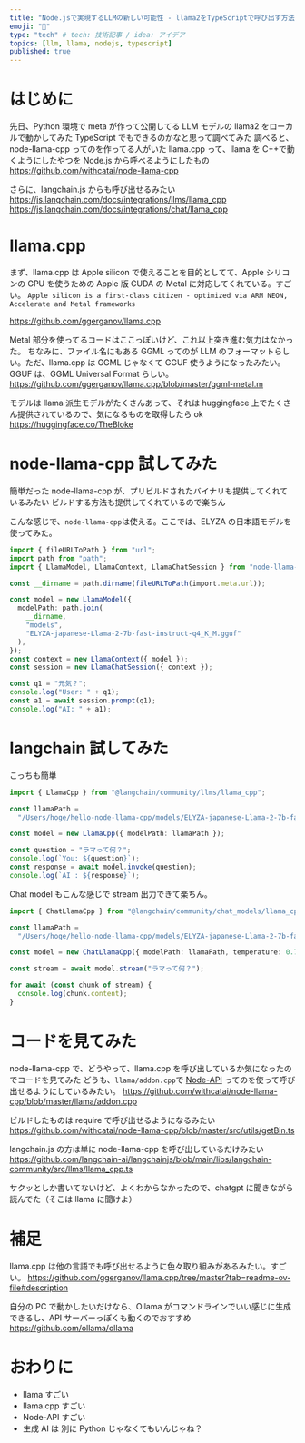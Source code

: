 ```yaml
---
title: "Node.jsで実現するLLMの新しい可能性 - llama2をTypeScriptで呼び出す方法 - "
emoji: "🦙"
type: "tech" # tech: 技術記事 / idea: アイデア
topics: [llm, llama, nodejs, typescript]
published: true
---
```


# はじめに

先日、Python 環境で meta が作って公開してる LLM モデルの llama2 をローカルで動かしてみた
TypeScript でもできるのかなと思って調べてみた
調べると、node-llama-cpp ってのを作ってる人がいた
llama.cpp って、llama を C++で動くようにしたやつを Node.js から呼べるようにしたもの
https://github.com/withcatai/node-llama-cpp

さらに、langchain.js からも呼び出せるみたい
https://js.langchain.com/docs/integrations/llms/llama_cpp
https://js.langchain.com/docs/integrations/chat/llama_cpp

# llama.cpp

まず、llama.cpp は Apple silicon で使えることを目的としてて、Apple シリコンの GPU を使うための Apple 版 CUDA の Metal に対応してくれている。すごい。
`Apple silicon is a first-class citizen - optimized via ARM NEON, Accelerate and Metal frameworks`

https://github.com/ggerganov/llama.cpp

Metal 部分を使ってるコードはここっぽいけど、これ以上突き進む気力はなかった。
ちなみに、ファイル名にもある GGML ってのが LLM のフォーマットらしい。ただ、llama.cpp は GGML じゃなくて GGUF 使うようになったみたい。
GGUF は、GGML Universal Format らしい。
https://github.com/ggerganov/llama.cpp/blob/master/ggml-metal.m

モデルは llama 派生モデルがたくさんあって、それは huggingface 上でたくさん提供されているので、気になるものを取得したら ok
https://huggingface.co/TheBloke

# node-llama-cpp 試してみた

簡単だった
node-llama-cpp が、プリビルドされたバイナリも提供してくれているみたい
ビルドする方法も提供してくれているので楽ちん

こんな感じで、`node-llama-cpp`は使える。ここでは、ELYZA の日本語モデルを使ってみた。

```ts
import { fileURLToPath } from "url";
import path from "path";
import { LlamaModel, LlamaContext, LlamaChatSession } from "node-llama-cpp";

const __dirname = path.dirname(fileURLToPath(import.meta.url));

const model = new LlamaModel({
  modelPath: path.join(
    __dirname,
    "models",
    "ELYZA-japanese-Llama-2-7b-fast-instruct-q4_K_M.gguf"
  ),
});
const context = new LlamaContext({ model });
const session = new LlamaChatSession({ context });

const q1 = "元気？";
console.log("User: " + q1);
const a1 = await session.prompt(q1);
console.log("AI: " + a1);
```

# langchain 試してみた

こっちも簡単

```ts
import { LlamaCpp } from "@langchain/community/llms/llama_cpp";

const llamaPath =
  "/Users/hoge/hello-node-llama-cpp/models/ELYZA-japanese-Llama-2-7b-fast-instruct-q4_K_M.gguf";

const model = new LlamaCpp({ modelPath: llamaPath });

const question = "ラマって何？";
console.log(`You: ${question}`);
const response = await model.invoke(question);
console.log(`AI : ${response}`);
```

Chat model もこんな感じで stream 出力できて楽ちん。

```ts
import { ChatLlamaCpp } from "@langchain/community/chat_models/llama_cpp";

const llamaPath =
  "/Users/hoge/hello-node-llama-cpp/models/ELYZA-japanese-Llama-2-7b-fast-instruct-q4_K_M.gguf";

const model = new ChatLlamaCpp({ modelPath: llamaPath, temperature: 0.7 });

const stream = await model.stream("ラマって何？");

for await (const chunk of stream) {
  console.log(chunk.content);
}
```

# コードを見てみた

node-llama-cpp で、どうやって、llama.cpp を呼び出しているか気になったのでコードを見てみた
どうも、`llama/addon.cpp`で [Node-API](https://nodejs.org/api/n-api.html) ってのを使って呼び出せるようにしているみたい。
https://github.com/withcatai/node-llama-cpp/blob/master/llama/addon.cpp

ビルドしたものは require で呼び出せるようになるみたい
https://github.com/withcatai/node-llama-cpp/blob/master/src/utils/getBin.ts

langchain.js の方は単に node-llama-cpp を呼び出しているだけみたい
https://github.com/langchain-ai/langchainjs/blob/main/libs/langchain-community/src/llms/llama_cpp.ts

サクッとしか書いてないけど、よくわからなかったので、chatgpt に聞きながら読んでた（そこは llama に聞けよ）

# 補足

llama.cpp は他の言語でも呼び出せるように色々取り組みがあるみたい。すごい。
https://github.com/ggerganov/llama.cpp/tree/master?tab=readme-ov-file#description

自分の PC で動かしたいだけなら、Ollama がコマンドラインでいい感じに生成できるし、API サーバーっぽくも動くのでおすすめ
https://github.com/ollama/ollama

# おわりに

- llama すごい
- llama.cpp すごい
- Node-API すごい
- 生成 AI は 別に Python じゃなくてもいんじゃね？
